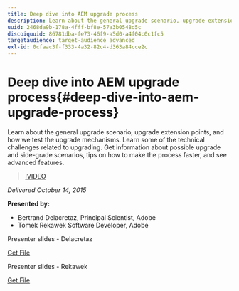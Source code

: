 ```yaml
---
title: Deep dive into AEM upgrade process
description: Learn about the general upgrade scenario, upgrade extension points, and how we test the upgrade mechanisms. Learn some of the technical challenges related to upgrading. Get information about possible upgrade and side-grade scenarios, tips on how to make the process faster, and see advanced features.
uuid: 2468da9b-178a-4fff-bf8e-57a3b0548d5c
discoiquuid: 86781dba-fe73-46f9-a5d0-a4f04c0c1fc5
targetaudience: target-audience advanced
exl-id: 0cfaac3f-f333-4a32-82c4-d363a84cce2c
---
```

# Deep dive into AEM upgrade process{#deep-dive-into-aem-upgrade-process}

Learn about the general upgrade scenario, upgrade extension points, and how we test the upgrade mechanisms. Learn some of the technical challenges related to upgrading. Get information about possible upgrade and side-grade scenarios, tips on how to make the process faster, and see advanced features.

>[!VIDEO](https://video.tv.adobe.com/v/19376/?quality=9)

*Delivered October 14, 2015*

**Presented by:**

* Bertrand Delacretaz, Principal Scientist, Adobe
* Tomek Rekawek Software Developer, Adobe

Presenter slides - Delacretaz

[Get File](assets/aemgems-upgrades-2015-bdelacretaz.pdf)

Presenter slides - Rekawek

[Get File](assets/aemgems-upgrades-2015-trekaewk.pdf)
<!--
[Get back to the Overview](https://helpx.adobe.com/experience-manager/kt/eseminars/gems/aem-index.html)
-->
